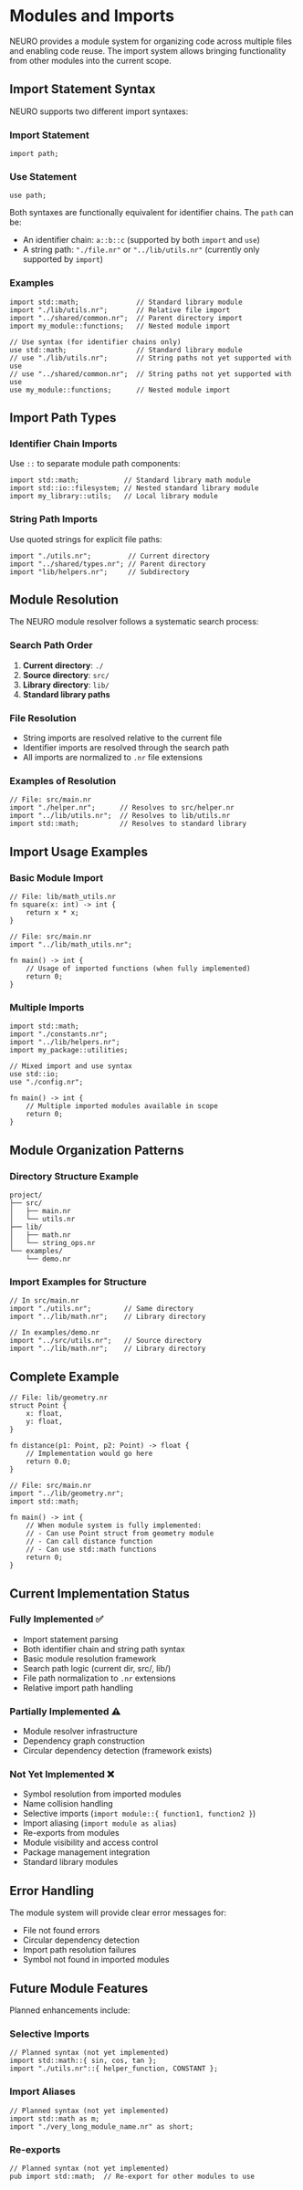 # Modules and Imports

NEURO provides a module system for organizing code across multiple files and enabling code reuse. The import system allows bringing functionality from other modules into the current scope.

## Import Statement Syntax

NEURO supports two different import syntaxes:

### Import Statement
```neuro
import path;
```

### Use Statement
```neuro
use path;
```

Both syntaxes are functionally equivalent for identifier chains. The `path` can be:
- An identifier chain: `a::b::c` (supported by both `import` and `use`)
- A string path: `"./file.nr"` or `"../lib/utils.nr"` (currently only supported by `import`)

### Examples
```neuro
import std::math;              // Standard library module
import "./lib/utils.nr";       // Relative file import
import "../shared/common.nr";  // Parent directory import
import my_module::functions;   // Nested module import

// Use syntax (for identifier chains only)
use std::math;                 // Standard library module
// use "./lib/utils.nr";       // String paths not yet supported with use
// use "../shared/common.nr";  // String paths not yet supported with use
use my_module::functions;      // Nested module import
```

## Import Path Types

### Identifier Chain Imports
Use `::` to separate module path components:
```neuro
import std::math;           // Standard library math module
import std::io::filesystem; // Nested standard library module
import my_library::utils;   // Local library module
```

### String Path Imports
Use quoted strings for explicit file paths:
```neuro
import "./utils.nr";         // Current directory
import "../shared/types.nr"; // Parent directory
import "lib/helpers.nr";     // Subdirectory
```

## Module Resolution

The NEURO module resolver follows a systematic search process:

### Search Path Order
1. **Current directory**: `./`
2. **Source directory**: `src/`
3. **Library directory**: `lib/`
4. **Standard library paths**

### File Resolution
- String imports are resolved relative to the current file
- Identifier imports are resolved through the search path
- All imports are normalized to `.nr` file extensions

### Examples of Resolution
```neuro
// File: src/main.nr
import "./helper.nr";      // Resolves to src/helper.nr
import "../lib/utils.nr";  // Resolves to lib/utils.nr
import std::math;          // Resolves to standard library
```

## Import Usage Examples

### Basic Module Import
```neuro
// File: lib/math_utils.nr
fn square(x: int) -> int {
    return x * x;
}

// File: src/main.nr
import "../lib/math_utils.nr";

fn main() -> int {
    // Usage of imported functions (when fully implemented)
    return 0;
}
```

### Multiple Imports
```neuro
import std::math;
import "./constants.nr";
import "../lib/helpers.nr";
import my_package::utilities;

// Mixed import and use syntax
use std::io;
use "./config.nr";

fn main() -> int {
    // Multiple imported modules available in scope
    return 0;
}
```

## Module Organization Patterns

### Directory Structure Example
```
project/
├── src/
│   ├── main.nr
│   └── utils.nr
├── lib/
│   ├── math.nr
│   └── string_ops.nr
└── examples/
    └── demo.nr
```

### Import Examples for Structure
```neuro
// In src/main.nr
import "./utils.nr";        // Same directory
import "../lib/math.nr";    // Library directory

// In examples/demo.nr
import "../src/utils.nr";   // Source directory
import "../lib/math.nr";    // Library directory
```

## Complete Example

```neuro
// File: lib/geometry.nr
struct Point {
    x: float,
    y: float,
}

fn distance(p1: Point, p2: Point) -> float {
    // Implementation would go here
    return 0.0;
}

// File: src/main.nr
import "../lib/geometry.nr";
import std::math;

fn main() -> int {
    // When module system is fully implemented:
    // - Can use Point struct from geometry module
    // - Can call distance function
    // - Can use std::math functions
    return 0;
}
```

## Current Implementation Status

### Fully Implemented ✅
- Import statement parsing
- Both identifier chain and string path syntax
- Basic module resolution framework
- Search path logic (current dir, src/, lib/)
- File path normalization to `.nr` extensions
- Relative import path handling

### Partially Implemented ⚠️
- Module resolver infrastructure
- Dependency graph construction
- Circular dependency detection (framework exists)

### Not Yet Implemented ❌
- Symbol resolution from imported modules
- Name collision handling
- Selective imports (`import module::{ function1, function2 }`)
- Import aliasing (`import module as alias`)
- Re-exports from modules
- Module visibility and access control
- Package management integration
- Standard library modules

## Error Handling

The module system will provide clear error messages for:
- File not found errors
- Circular dependency detection
- Import path resolution failures
- Symbol not found in imported modules

## Future Module Features

Planned enhancements include:

### Selective Imports
```neuro
// Planned syntax (not yet implemented)
import std::math::{ sin, cos, tan };
import "./utils.nr"::{ helper_function, CONSTANT };
```

### Import Aliases
```neuro
// Planned syntax (not yet implemented)
import std::math as m;
import "./very_long_module_name.nr" as short;
```

### Re-exports
```neuro
// Planned syntax (not yet implemented)
pub import std::math;  // Re-export for other modules to use
```

